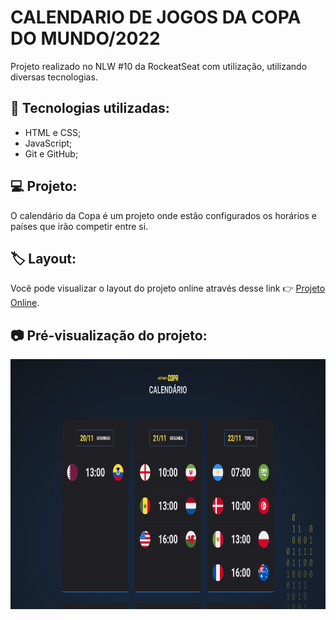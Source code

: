 # CALENDARIO DE JOGOS DA COPA DO MUNDO/2022

Projeto realizado no NLW #10 da RockeatSeat com utilização, utilizando diversas tecnologias.

## :rocket: Tecnologias utilizadas:
- HTML e CSS;
- JavaScript;
- Git e GitHub;

## :computer: Projeto:

O calendário da Copa é um projeto onde estão configurados os horários e países que irão competir entre si.

## 🏷️ Layout:

Você pode visualizar o layout do projeto online através desse link 👉 [Projeto Online](https://jessica-pimentel.github.io/Calendario-jogos-da-Copa-2022). 

## :camera: Pré-visualização do projeto:
<p align="center">
<img width="800" height="400" src="image-prototype/nlw-header.png">
</p>
